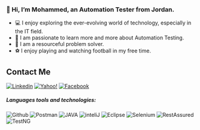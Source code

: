 ### 👋 Hi, I’m Mohammed, an Automation Tester from Jordan.


- 💻 I enjoy exploring the ever-evolving world of technology, especially in the IT field.
- 🌱 I am passionate to learn more and more about Automation Testing.
- 🔎 I am a resourceful problem solver.
- ⚽ I enjoy playing and watching football in my free time.




## Contact Me
 [![Linkedin](https://img.shields.io/badge/linkedin-0077B5?style=for-the-badge&logo=linkedin&link=http://right)](https://www.linkedin.com/in/mohammed-nimer/)
[![Yahoo!](https://img.shields.io/badge/Yahoo!-6001D2?style=for-the-badge&logo=Yahoo!&logoColor=white)](mailto:Mohammed_nimer_98@yahoo.com)
[![Facebook](https://img.shields.io/badge/Facebook-1877F2?style=for-the-badge&logo=facebook&logoColor=white)](https://www.facebook.com/m.m.nimer)





##### Languages tools and technologies:
![Github](https://img.shields.io/badge/github-181717?style=for-the-badge&logo=github&link=http://right&logoColor=ffffff)
![Postman](https://img.shields.io/badge/postman-FF6C37?style=for-the-badge&logo=postman&link=http://right&logoColor=ffffff)
![JAVA](https://img.shields.io/badge/Java-ED8B00?style=for-the-badge&logo=java&logoColor=white)
![inteliJ](https://img.shields.io/badge/IntelliJ%20IDEA-000000.svg?style=for-the-badge&logo=IntelliJ-IDEA&logoColor=white)
![Eclipse](https://img.shields.io/badge/Eclipse%20IDE-2C2255.svg?style=for-the-badge&logo=Eclipse-IDE&logoColor=white)
![Selenium](https://img.shields.io/badge/Selenium-43B02A.svg?style=for-the-badge&logo=Selenium&logoColor=white)
![RestAssured](https://img.shields.io/badge/Rest%20Assured-green?style=for-the-badge&logo=java)
![TestNG](https://img.shields.io/badge/TestNG-orange?style=for-the-badge&logo=TestNG)


